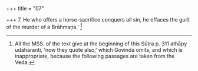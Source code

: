 +++
title = "07"

+++
7. He who offers a horse-sacrifice conquers all sin, he effaces the guilt of the murder of a Brāhmaṇa.' [^5] 


[^5]:  All the MSS. of the text give at the beginning of this Sūtra p. 311 athāpy udāharanti, 'now they quote also,' which Govinda omits, and which is inappropriate, because the following passages are taken from the Veda.
